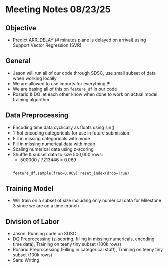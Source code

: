 # Meeting Notes 08/23/25
## Objective 
- Predict ARR_DELAY (# minutes plane is delayed on arrival) using Support Vector Regression (SVR)
## General 
- Jason will run all of our code through SDSC, use small subset of data when working locally
- We are allowed to use imports for everything !!!
- We are basing all of this on ```feature_df``` in our code
- Rosario & DQ let each other know when done to work on actual model training algorithm
## Data Preprocessing
- Encoding time data cyclically as floats using sin() 
- 1-hot encoding categoricals for use in future submission 
- Fill in missing categoricals with mode
- Fill in missing numerical data with mean
- Scaling numerical data using z-scoring
- Shuffle & subset data to size 500,000 rows:
  -    500000 / 7213446 = 0.069
    ```
 
  feature_df.sample(frac=0.069).reset_index(drop=True)
  ```
## Training Model 
- Will train on a subset of size  including only numerical data for Milestone 3 since we are on a time crunch

## Division of Labor 
- Jason: Running code on SDSC
- DQ:Preprocessing (z-scoring, filling in missing numericals, encoding time data), Training on teeny tiny subset (100k rows) 
- Rosario:Preprocessing  (Filling in categorical stuff), Training on teeny tiny subset (100k rows)
- Sam: Writing
  


